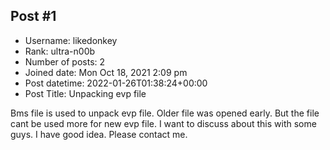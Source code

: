 ## Post #1
- Username: likedonkey
- Rank: ultra-n00b
- Number of posts: 2
- Joined date: Mon Oct 18, 2021 2:09 pm
- Post datetime: 2022-01-26T01:38:24+00:00
- Post Title: Unpacking evp file

Bms file is used to unpack evp file.
Older file was opened early.
But the file cant be used more for new evp file.
I want to discuss about this with some guys.
I have good idea.
Please contact me.
